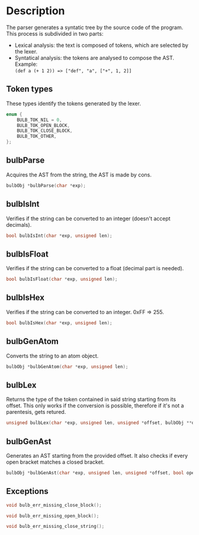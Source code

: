 Description
===========
The parser generates a syntatic tree by the source code of the program.
This process is subdivided in two parts:
 - Lexical analysis: the text is composed of tokens, which are selected by
                     the lexer.
 - Syntatical analysis: the tokens are analysed to compose the AST.  
Example:  
`(def a (+ 1 2)) => ["def", "a", ["+", 1, 2]]`  

Token types
-----------
These types identify the tokens generated by the lexer.
```c
enum {
    BULB_TOK_NIL = 0, 
    BULB_TOK_OPEN_BLOCK, 
    BULB_TOK_CLOSE_BLOCK, 
    BULB_TOK_OTHER, 
};
```
bulbParse
--------
Acquires the AST from the string, the AST is made by cons.
```c
bulbObj *bulbParse(char *exp);
```
bulbIsInt
---------
Verifies if the string can be converted to an integer (doesn't accept 
decimals).
```c
bool bulbIsInt(char *exp, unsigned len);
```
bulbIsFloat
-----------
Verifies if the string can be converted to a float (decimal part is 
needed).
```c
bool bulbIsFloat(char *exp, unsigned len);
```
bulbIsHex
---------
Verifies if the string can be converted to an integer.
0xFF => 255.
```c
bool bulbIsHex(char *exp, unsigned len);
```
bulbGenAtom
-----------
Converts the string to an atom object.
```c
bulbObj *bulbGenAtom(char *exp, unsigned len);
```
bulbLex
-------
Returns the type of the token contained in said string starting from its 
offset. This only works if the conversion is possible, therefore if it's not 
a parentesis, gets retured.
```c
unsigned bulbLex(char *exp, unsigned len, unsigned *offset, bulbObj **out);
```
bulbGenAst
----------
Generates an AST starting from the provided offset. It also 
checks if every open bracket matches a closed bracket.
```c
bulbObj *bulbGenAst(char *exp, unsigned len, unsigned *offset, bool open);
```
Exceptions
----------
```c
void bulb_err_missing_close_block();

void bulb_err_missing_open_block();

void bulb_err_missing_close_string();
```
